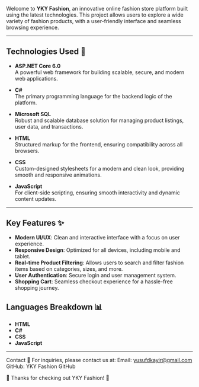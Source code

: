 
Welcome to **YKY Fashion**, an innovative online fashion store platform built using the latest technologies. This project allows users to explore a wide variety of fashion products, with a user-friendly interface and seamless browsing experience.

---

## Technologies Used 🚀

- **ASP.NET Core 6.0**  
  A powerful web framework for building scalable, secure, and modern web applications.

- **C#**  
  The primary programming language for the backend logic of the platform.

- **Microsoft SQL**  
  Robust and scalable database solution for managing product listings, user data, and transactions.

- **HTML**  
  Structured markup for the frontend, ensuring compatibility across all browsers.

- **CSS**  
  Custom-designed stylesheets for a modern and clean look, providing smooth and responsive animations.

- **JavaScript**  
  For client-side scripting, ensuring smooth interactivity and dynamic content updates.

---

## Key Features ✨

- **Modern UI/UX**: Clean and interactive interface with a focus on user experience.
- **Responsive Design**: Optimized for all devices, including mobile and tablet.
- **Real-time Product Filtering**: Allows users to search and filter fashion items based on categories, sizes, and more.
- **User Authentication**: Secure login and user management system.
- **Shopping Cart**: Seamless checkout experience for a hassle-free shopping journey.


## Languages Breakdown 📊

- **HTML**
- **C#**
- **CSS**
- **JavaScript**

---

Contact 📧
For inquiries, please contact us at:
Email: yusufdkayir@gmail.com
GitHub: YKY Fashion GitHub

🖤 Thanks for checking out YKY Fashion! 🖤

